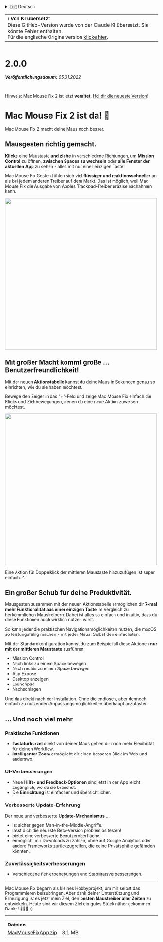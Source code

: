 <details>
<summary>🇩🇪 Deutsch</summary>

[🇬🇧 English (GitHub)](https://github.com/noah-nuebling/mac-mouse-fix/releases/tag/2.0.0)\
[🇦🇩 Català](https://redirect.macmousefix.com/?target=mmf-release&tag=2.0.0&locale=ca)\
**🇩🇪 Deutsch**\
[🇪🇸 Español](https://redirect.macmousefix.com/?target=mmf-release&tag=2.0.0&locale=es)\
[🇫🇷 Français](https://redirect.macmousefix.com/?target=mmf-release&tag=2.0.0&locale=fr)\
[🇮🇩 Indonesia](https://redirect.macmousefix.com/?target=mmf-release&tag=2.0.0&locale=id)\
[🇮🇹 Italiano](https://redirect.macmousefix.com/?target=mmf-release&tag=2.0.0&locale=it)\
[🇭🇺 Magyar](https://redirect.macmousefix.com/?target=mmf-release&tag=2.0.0&locale=hu)\
[🇳🇱 Nederlands](https://redirect.macmousefix.com/?target=mmf-release&tag=2.0.0&locale=nl)\
[🇵🇱 Polski](https://redirect.macmousefix.com/?target=mmf-release&tag=2.0.0&locale=pl)\
[🇧🇷 Português (Brasil)](https://redirect.macmousefix.com/?target=mmf-release&tag=2.0.0&locale=pt-BR)\
[🇵🇹 Português (Portugal)](https://redirect.macmousefix.com/?target=mmf-release&tag=2.0.0&locale=pt-PT)\
[🇷🇴 Română](https://redirect.macmousefix.com/?target=mmf-release&tag=2.0.0&locale=ro)\
[🇸🇪 Svenska](https://redirect.macmousefix.com/?target=mmf-release&tag=2.0.0&locale=sv)\
[🇻🇳 Tiếng Việt](https://redirect.macmousefix.com/?target=mmf-release&tag=2.0.0&locale=vi)\
[🇹🇷 Türkçe](https://redirect.macmousefix.com/?target=mmf-release&tag=2.0.0&locale=tr)\
[🇨🇿 Čeština](https://redirect.macmousefix.com/?target=mmf-release&tag=2.0.0&locale=cs)\
[🇬🇷 Ελληνικά](https://redirect.macmousefix.com/?target=mmf-release&tag=2.0.0&locale=el)\
[🇷🇺 Русский](https://redirect.macmousefix.com/?target=mmf-release&tag=2.0.0&locale=ru)\
[🇺🇦 Українська](https://redirect.macmousefix.com/?target=mmf-release&tag=2.0.0&locale=uk)\
[🇮🇱 עברית](https://redirect.macmousefix.com/?target=mmf-release&tag=2.0.0&locale=he)\
[🇸🇦 العربية](https://redirect.macmousefix.com/?target=mmf-release&tag=2.0.0&locale=ar)\
[🇮🇳 हिन्दी](https://redirect.macmousefix.com/?target=mmf-release&tag=2.0.0&locale=hi)\
[🇹🇭 ไทย](https://redirect.macmousefix.com/?target=mmf-release&tag=2.0.0&locale=th)\
[🇨🇳 中文 (简体)](https://redirect.macmousefix.com/?target=mmf-release&tag=2.0.0&locale=zh-Hans)\
[🇨🇳 中文 (繁體)](https://redirect.macmousefix.com/?target=mmf-release&tag=2.0.0&locale=zh-Hant)\
[🇭🇰 中文（香港)](https://redirect.macmousefix.com/?target=mmf-release&tag=2.0.0&locale=zh-HK)\
[🇯🇵 日本語](https://redirect.macmousefix.com/?target=mmf-release&tag=2.0.0&locale=ja)\
[🇰🇷 한국어](https://redirect.macmousefix.com/?target=mmf-release&tag=2.0.0&locale=ko)\
[Help translate Mac Mouse Fix to different languages!](https://github.com/noah-nuebling/mac-mouse-fix/discussions/731)
</details>
<table align=><td>
<b>ℹ️ Von KI übersetzt</b><br>
Diese GitHub-Version wurde von der Claude KI übersetzt. Sie könnte Fehler enthalten.<br>
Für die englische Originalversion <a href="https://github.com/noah-nuebling/mac-mouse-fix/releases/tag/2.0.0">klicke hier</a>.
</td></table>

<table></table>

# 2.0.0
***Veröffentlichungsdatum:** 05.01.2022*

<br>

Hinweis: Mac Mouse Fix 2 ist jetzt **veraltet**. [Hol dir die neueste Version](https://github.com/noah-nuebling/mac-mouse-fix/releases)!

# Mac Mouse Fix 2 ist da! 🎉

Mac Mouse Fix 2 macht deine Maus noch besser.

## Mausgesten richtig gemacht.

**Klicke** eine Maustaste **und ziehe** in verschiedene Richtungen, um **Mission Control** zu öffnen, **zwischen Spaces zu wechseln** oder **alle Fenster der aktuellen App** zu sehen - alles mit nur einer einzigen Taste!

Mac Mouse Fix Gesten fühlen sich viel **flüssiger und reaktionsschneller** an als bei jedem anderen Treiber auf dem Markt.
Das ist möglich, weil Mac Mouse Fix die Ausgabe von Apples Trackpad-Treiber präzise nachahmen kann.

<img width=500px src="https://user-images.githubusercontent.com/40808343/149643011-cc3311f1-af5c-453a-8206-2c6496d73d61.gif">

## Mit großer Macht kommt große ... Benutzerfreundlichkeit!

Mit der neuen **Aktionstabelle** kannst du deine Maus in Sekunden genau so einrichten, wie du sie haben möchtest.

Bewege den Zeiger in das "+"-Feld und zeige Mac Mouse Fix einfach die Klicks und Ziehbewegungen, denen du eine neue Aktion zuweisen möchtest.

<img width=500px src="https://user-images.githubusercontent.com/40808343/149642392-d0e25cf9-b49b-4398-b2e9-af2e810c8594.gif">

Eine Aktion für Doppelklick der mittleren Maustaste hinzuzufügen ist super einfach. ^

## Ein großer Schub für deine Produktivität.

Mausgesten zusammen mit der neuen Aktionstabelle ermöglichen dir **7-mal mehr Funktionalität aus einer einzigen Taste** im Vergleich zu herkömmlichen Maustreibern. Dabei ist alles so einfach und intuitiv, dass du diese Funktionen auch wirklich nutzen wirst.

So kann jeder die praktischen Navigationsmöglichkeiten nutzen, die macOS so leistungsfähig machen - mit jeder Maus. Selbst den einfachsten.

Mit der Standardkonfiguration kannst du zum Beispiel all diese Aktionen **nur mit der mittleren Maustaste** ausführen:

- Mission Control
- Nach links zu einem Space bewegen
- Nach rechts zu einem Space bewegen
- App Exposé
- Desktop anzeigen
- Launchpad
- Nachschlagen

Und das direkt nach der Installation. Ohne die endlosen, aber dennoch einfach zu nutzenden Anpassungsmöglichkeiten überhaupt anzutasten.

## ... Und noch viel mehr

### Praktische Funktionen

- **Tastaturkürzel** direkt von deiner Maus geben dir noch mehr Flexibilität für deinen Workflow.
- **Intelligenter Zoom** ermöglicht dir einen besseren Blick im Web und anderswo.

### UI-Verbesserungen

- Neue **Hilfe- und Feedback-Optionen** sind jetzt in der App leicht zugänglich, wo du sie brauchst.
- Die **Einrichtung** ist einfacher und übersichtlicher.

### Verbesserte Update-Erfahrung

Der neue und verbesserte **Update-Mechanismus** ...

- ist sicher gegen Man-in-the-Middle-Angriffe.
- lässt dich die neueste Beta-Version problemlos testen!
- bietet eine verbesserte Benutzeroberfläche.
- ermöglicht mir Downloads zu zählen, ohne auf Google Analytics oder andere Frameworks zurückzugreifen, die deine Privatsphäre gefährden könnten.

### Zuverlässigkeitsverbesserungen

- Verschiedene Fehlerbehebungen und Stabilitätsverbesserungen.

---

Mac Mouse Fix begann als kleines Hobbyprojekt, um mir selbst das Programmieren beizubringen. Aber dank deiner Unterstützung und Ermutigung ist es jetzt mein Ziel, den **besten Maustreiber aller Zeiten** zu entwickeln. Heute sind wir diesem Ziel ein gutes Stück näher gekommen. Danke! 🚀🚀🚀 :)

---

<table align="start">
<tr>
    <td colspan=2>
        <b>Dateien</b>
    </td>
</tr>
<tr>
    <td><a href="https://github.com/noah-nuebling/mac-mouse-fix/releases/download/2.0.0/MacMouseFixApp.zip">MacMouseFixApp.zip</a></td>
    <td>3.1 MB</td>
</tr>
</table>